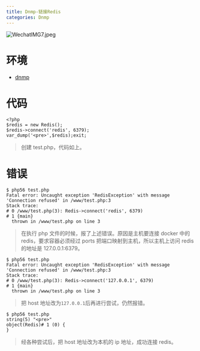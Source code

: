 ```yaml
---
title: Dnmp-链接Redis
categories: Dnmp
---
```


![WechatIMG7.jpeg](https://upload-images.jianshu.io/upload_images/15325592-b2e2584f38ce6ff9.jpeg?imageMogr2/auto-orient/strip%7CimageView2/2/w/1240)
<!-- more -->

#  环境

- [dnmp](https://github.com/yeszao/dnmp "dnmp")

#  代码

```
<?php
$redis = new Redis();  
$redis->connect('redis', 6379);
var_dump('<pre>',$redis);exit;
```

> 创建 test.php，代码如上。

#  错误

```
$ php56 test.php
Fatal error: Uncaught exception 'RedisException' with message 'Connection refused' in /www/test.php:3
Stack trace:
# 0 /www/test.php(3): Redis->connect('redis', 6379)
# 1 {main}
  thrown in /www/test.php on line 3
```

> 在执行 php 文件的时候，报了上述错误。原因是主机要连接 docker 中的 redis，要求容器必须经过 ports 把端口映射到主机，所以主机上访问 redis 的地址是 127.0.0.1:6379。

```
$ php56 test.php
Fatal error: Uncaught exception 'RedisException' with message 'Connection refused' in /www/test.php:3
Stack trace:
# 0 /www/test.php(3): Redis->connect('127.0.0.1', 6379)
# 1 {main}
  thrown in /www/test.php on line 3
```

> 把 host 地址改为`127.0.0.1`后再进行尝试，仍然报错。

```
$ php56 test.php
string(5) "<pre>"
object(Redis)# 1 (0) {
}
```

> 经各种尝试后，把 host 地址改为本机的 ip 地址，成功连接 redis。
